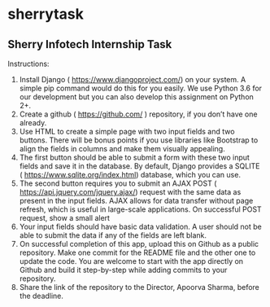 # sherrytask

## Sherry Infotech Internship Task
Instructions:
1. Install Django ( ​https://www.djangoproject.com/​ ) on your system. A simple pip command would do this for
you easily. We use Python 3.6 for our development but you can also develop this assignment on Python 2+.
2. Create a github ( ​https://github.com/​ ) repository, if you don’t have one already.
3. Use HTML to create a simple page with two input fields and two buttons. There will be bonus points if you
use libraries like Bootstrap to align the fields in columns and make them visually appealing.
4. The first button should be able to submit a form with these two input fields and save it in the database. By
default, Django provides a SQLITE ( ​https://www.sqlite.org/index.html​ ) database, which you can use.
5. The second button requires you to submit an AJAX POST ( ​https://api.jquery.com/jquery.ajax/​ ) request with
the same data as present in the input fields. AJAX allows for data transfer without page refresh, which is
useful in large-scale applications. On successful POST request, show a small alert
6. Your input fields should have basic data validation. A user should not be able to submit the data if any of the
fields are left blank.
7. On successful completion of this app, upload this on Github as a public repository. Make one commit for the
README file and the other one to update the code. You are welcome to start with the app directly on Github
and build it step-by-step while adding commits to your repository.
8. Share the link of the repository to the Director, Apoorva Sharma, before the deadline.
